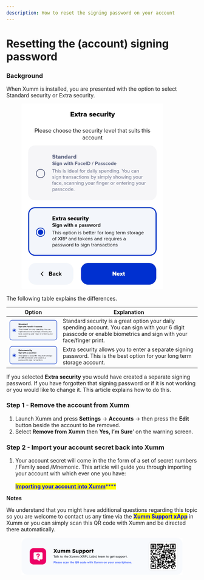 ```yaml
---
description: How to reset the signing password on your account
---
```


# Resetting the (account) signing password

### **Background**

When Xumm is installed, you are presented with the option to select Standard security or Extra security.

<figure><img src="../.gitbook/assets/Install - Extra Security screen - 1.png" alt=""><figcaption></figcaption></figure>

The following table explains the differences.

| Option                                      | Explanation                                                                                                                                                         |
| ------------------------------------------- | ------------------------------------------------------------------------------------------------------------------------------------------------------------------- |
| ![](<../.gitbook/assets/image (1) (2).png>) | Standard security is a great option your daily spending account. You can sign with your 6 digit passcode or enable biometrics and sign with your face/finger print. |
| ![](<../.gitbook/assets/image (3) (1).png>) | Extra security allows you to enter a separate signing password. This is the best option for your long term storage account.                                         |



If you selected **Extra security** you would have created a separate signing password. If you have forgotten that signing password or if it is not working or you would like to change it. This article explains how to do this.



### Step 1 - Remove the account from Xumm

1. Launch Xumm and press **Settings** -> **Accounts** -> then press the **Edit** button beside the account to be removed.
2. Select **Remove from Xumm** then **Yes, I’m Sure**’ on the warning screen.

### Step 2 - Import your account secret back into Xumm

1. Your account secret will come in the the form of a set of secret numbers / Family seed /Mnemonic. This article will guide you through importing your account with which ever one you have:\
   \
   [<mark style="color:blue;">**Importing your account into Xumm**</mark>](../getting-started/importing-your-existing-xrpl-account.md)<mark style="color:blue;">****</mark>

**Notes**

We understand that you might have additional questions regarding this topic so you are welcome to contact us any time via the <mark style="color:blue;">**Xumm Support xApp**</mark> in Xumm or you can simply scan this QR code with Xumm and be directed there automatically.

<figure><img src="../.gitbook/assets/Support banner Xumm.png" alt=""><figcaption></figcaption></figure>
